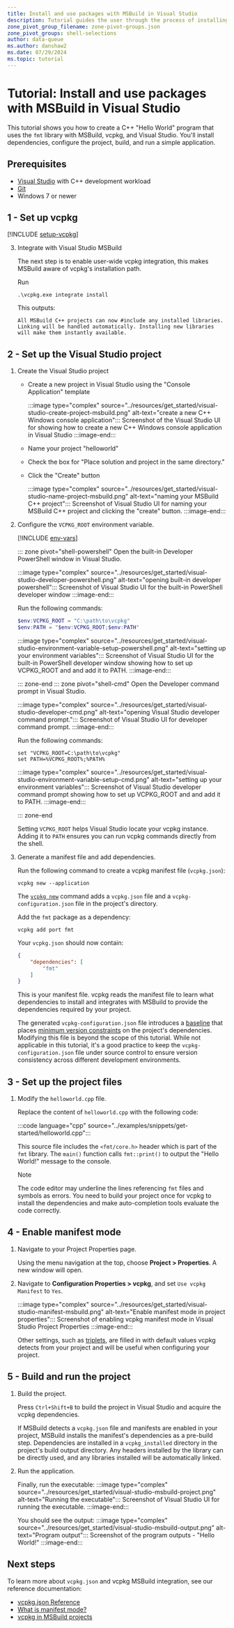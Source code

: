 ```yaml
---
title: Install and use packages with MSBuild in Visual Studio
description: Tutorial guides the user through the process of installing and using packages with MSBuild and Visual Studio.
zone_pivot_group_filename: zone-pivot-groups.json
zone_pivot_groups: shell-selections
author: data-queue
ms.author: danshaw2
ms.date: 07/29/2024
ms.topic: tutorial
---
```


# Tutorial: Install and use packages with MSBuild in Visual Studio

This tutorial shows you how to create a C++ "Hello World" program that uses the
`fmt` library with MSBuild, vcpkg, and Visual Studio. You'll install
dependencies, configure the project, build, and run a simple application.

## Prerequisites

- [Visual Studio](<https://visualstudio.microsoft.com/downloads/>) with C++ development workload
- [Git](<https://git-scm.com/downloads>)
- Windows 7 or newer

## 1 - Set up vcpkg

[!INCLUDE [setup-vcpkg](includes/setup-vcpkg.md)]

3. Integrate with Visual Studio MSBuild

    The next step is to enable user-wide vcpkg integration, this makes MSBuild
    aware of vcpkg's installation path.

    Run

    ```console
    .\vcpkg.exe integrate install
    ```

    This outputs:

    ```console
    All MSBuild C++ projects can now #include any installed libraries. Linking will be handled automatically. Installing new libraries will make them instantly available.
    ```

## 2 - Set up the Visual Studio project

1. Create the Visual Studio project

    * Create a new project in Visual Studio using the "Console Application"
      template
    
      :::image type="complex" source="../resources/get_started/visual-studio-create-project-msbuild.png" alt-text="create a new C++ Windows console application":::
        Screenshot of the Visual Studio UI for showing how to create a new C++ Windows console application in Visual Studio
      :::image-end:::
    
    * Name your project "helloworld"
    
    * Check the box for "Place solution and project in the same directory."
    
    * Click the "Create" button
    
      :::image type="complex" source="../resources/get_started/visual-studio-name-project-msbuild.png" alt-text="naming your MSBuild C++ project":::
        Screenshot of Visual Studio UI for naming your MSBuild C++ project and clicking the "create" button.
      :::image-end:::

2. Configure the `VCPKG_ROOT` environment variable.

    [!INCLUDE [env-vars](../../includes/env-vars.md)]

    ::: zone pivot="shell-powershell"
    Open the built-in Developer PowerShell window in Visual Studio.

    :::image type="complex" source="../resources/get_started/visual-studio-developer-powershell.png" alt-text="opening built-in developer powershell":::
        Screenshot of Visual Studio UI for the built-in PowerShell developer window
    :::image-end:::

    Run the following commands:

    ```PowerShell
    $env:VCPKG_ROOT = "C:\path\to\vcpkg"
    $env:PATH = "$env:VCPKG_ROOT;$env:PATH"
    ```

    :::image type="complex" source="../resources/get_started/visual-studio-environment-variable-setup-powershell.png" alt-text="setting up your environment variables":::
        Screenshot of Visual Studio UI for the built-in PowerShell developer window showing how to set up VCPKG_ROOT and and add it to PATH.
    :::image-end:::

    ::: zone-end
    ::: zone pivot="shell-cmd"
    Open the Developer command prompt in Visual Studio.

    :::image type="complex" source="../resources/get_started/visual-studio-developer-cmd.png" alt-text="opening Visual Studio developer command prompt.":::
        Screenshot of Visual Studio UI for developer command prompt.
    :::image-end:::

    Run the following commands:

    ```console
    set "VCPKG_ROOT=C:\path\to\vcpkg"
    set PATH=%VCPKG_ROOT%;%PATH%
    ```

    :::image type="complex" source="../resources/get_started/visual-studio-environment-variable-setup-cmd.png" alt-text="setting up your environment variables":::
        Screenshot of Visual Studio developer command prompt showing how to set up VCPKG_ROOT and and add it to PATH.
    :::image-end:::


    ::: zone-end

    Setting `VCPKG_ROOT` helps Visual Studio locate your vcpkg instance.
    Adding it to `PATH` ensures you can run vcpkg commands directly from the shell.

1. Generate a manifest file and add dependencies.

    Run the following command to create a vcpkg manifest file (`vcpkg.json`):

    ```console
    vcpkg new --application
    ```

    The [`vcpkg new`](../commands/new.md) command adds a `vcpkg.json` file and a `vcpkg-configuration.json` file in the project's directory.

    Add the `fmt` package as a dependency:

    ```console
    vcpkg add port fmt
    ```

    Your `vcpkg.json` should now contain:

    ```json
    {
        "dependencies": [
            "fmt"
        ]
    }
    ```

    This is your manifest file. vcpkg reads the manifest file to learn what dependencies to install and integrates with MSBuild to provide the dependencies required by your project.

    The generated `vcpkg-configuration.json` file introduces a [baseline](../reference/vcpkg-configuration-json.md#registry-baseline) that places [minimum version constraints](../users/versioning.md) on the project's dependencies. Modifying this file is beyond the scope of this tutorial. While not applicable in this tutorial, it's a good practice to keep the `vcpkg-configuration.json` file under source control to ensure version consistency across different development environments.

## 3 - Set up the project files

1. Modify the `helloworld.cpp` file.

    Replace the content of `helloworld.cpp` with the following code:

    :::code language="cpp" source="../examples/snippets/get-started/helloworld.cpp":::

    This source file includes the `<fmt/core.h>` header which is part of the
    `fmt` library. The `main()` function calls `fmt::print()` to output the
    "Hello World!" message to the console.

    > [!NOTE]
    > The code editor may underline the lines referencing `fmt` files and
    > symbols as errors. You need to build your project once for vcpkg to
    > install the dependencies and make auto-completion tools evaluate the code
    > correctly.

## 4 - Enable manifest mode

1. Navigate to your Project Properties page.

    Using the menu navigation at the top, choose **Project > Properties**. A new window will open.

2. Navigate to **Configuration Properties > vcpkg**, and set `Use vcpkg
   Manifest` to `Yes`.

    :::image type="complex" source="../resources/get_started/visual-studio-manifest-msbuild.png" alt-text="Enable manifest mode in project properties":::
    Screenshot of enabling vcpkg manifest mode in Visual Studio Project Properties
    :::image-end:::

    Other settings, such as [triplets](../users/triplets.md), are filled in with
    default values vcpkg detects from your project and will be useful when
    configuring your project.

## 5 - Build and run the project

1. Build the project.

    Press `Ctrl+Shift+B` to build the project in Visual Studio and acquire the
    vcpkg dependencies. 

    If MSBuild detects a `vcpkg.json` file and manifests are enabled in your
    project, MSBuild installs the manifest's dependencies as a pre-build step.
    Dependencies are installed in a `vcpkg_installed` directory in the project's
    build output directory. Any headers installed by the library can be directly
    used, and any libraries installed will be automatically linked.

2. Run the application.

    Finally, run the executable:
    :::image type="complex" source="../resources/get_started/visual-studio-msbuild-project.png" alt-text="Running the executable":::
        Screenshot of Visual Studio UI for running the executable.
    :::image-end:::

    You should see the output:
    :::image type="complex" source="../resources/get_started/visual-studio-msbuild-output.png" alt-text="Program output":::
        Screenshot of the program outputs - "Hello World!"
    :::image-end:::

## Next steps

To learn more about `vcpkg.json` and vcpkg MSBuild integration, see our reference documentation:

- [vcpkg.json Reference](../reference/vcpkg-json.md)
- [What is manifest mode?](../concepts/manifest-mode.md)
- [vcpkg in MSBuild projects](../users/buildsystems/msbuild-integration.md)
